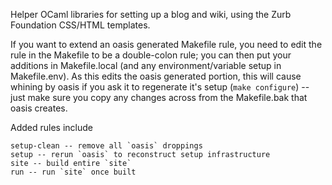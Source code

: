 Helper OCaml libraries for setting up a blog and wiki, using
the Zurb Foundation CSS/HTML templates.

If you want to extend an oasis generated Makefile rule, you need to edit the rule in the Makefile to be a double-colon rule; you can then put your additions in Makefile.local (and any environment/variable setup in Makefile.env). As this edits the oasis generated portion, this will cause whining by oasis if you ask it to regenerate it's setup (`make configure`) -- just make sure you copy any changes across from the Makefile.bak that oasis creates.

Added rules include

    setup-clean -- remove all `oasis` droppings
    setup -- rerun `oasis` to reconstruct setup infrastructure
    site -- build entire `site`
    run -- run `site` once built
